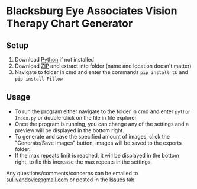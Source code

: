 # Blacksburg Eye Associates Vision Therapy Chart Generator

## Setup
1. Download [Python](https://www.python.org/downloads/) if not installed
2. Download [ZIP](https://github.com/AethersHaven/BEA-VT/archive/refs/heads/main.zip) and extract into folder (name and location doesn't matter)
3. Navigate to folder in cmd and enter the commands `pip install tk` and `pip install Pillow`

## Usage
* To run the program either navigate to the folder in cmd and enter `python Index.py` or double-click on the file in file explorer.
* Once the program is running, you can change any of the settings and a preview will be displayed in the bottom right.
* To generate and save the specified amount of images, click the "Generate/Save Images" button, images will be saved to the exports folder.
* If the max repeats limit is reached, it will be displayed in the bottom right, to fix this increase the max repeats in the settings.

Any questions/comments/concerns can be emailed to sullivandovie@gmail.com or posted in the [Issues](https://github.com/AethersHaven/BEA-VT/issues) tab.
